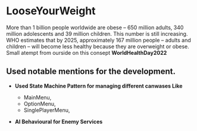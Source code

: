 # LooseYourWeight
More than 1 billion people worldwide are obese – 650 million adults, 340 million adolescents and 39 million children. This number is still increasing. WHO estimates that by 2025, approximately 167 million people – adults and children – will become less healthy because they are overweight or obese.
Small atempt from ourside on this consept
**WorldHealthDay2022**
## Used notable mentions for the development.

* **Used State Machine Pattern for managing different canwases Like**
  *  MainMenu,
  * OptionMenu,
  * SinglePlayerMenu,

* **AI Behavioural for Enemy Services**
  
  
